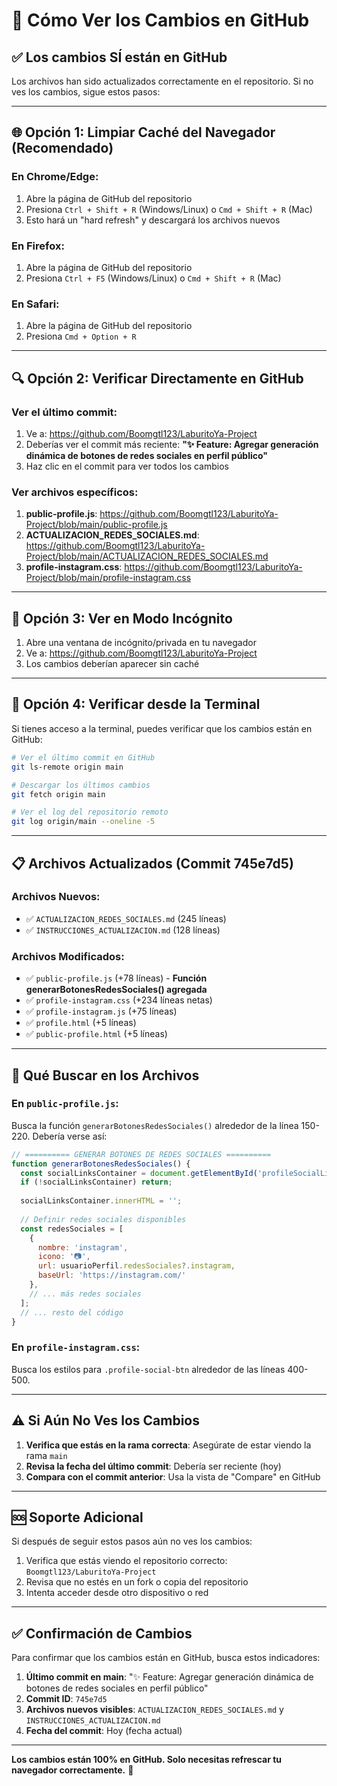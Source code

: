 # 🔄 Cómo Ver los Cambios en GitHub

## ✅ Los cambios SÍ están en GitHub

Los archivos han sido actualizados correctamente en el repositorio. Si no ves los cambios, sigue estos pasos:

---

## 🌐 Opción 1: Limpiar Caché del Navegador (Recomendado)

### En Chrome/Edge:
1. Abre la página de GitHub del repositorio
2. Presiona `Ctrl + Shift + R` (Windows/Linux) o `Cmd + Shift + R` (Mac)
3. Esto hará un "hard refresh" y descargará los archivos nuevos

### En Firefox:
1. Abre la página de GitHub del repositorio
2. Presiona `Ctrl + F5` (Windows/Linux) o `Cmd + Shift + R` (Mac)

### En Safari:
1. Abre la página de GitHub del repositorio
2. Presiona `Cmd + Option + R`

---

## 🔍 Opción 2: Verificar Directamente en GitHub

### Ver el último commit:
1. Ve a: https://github.com/Boomgtl123/LaburitoYa-Project
2. Deberías ver el commit más reciente: **"✨ Feature: Agregar generación dinámica de botones de redes sociales en perfil público"**
3. Haz clic en el commit para ver todos los cambios

### Ver archivos específicos:
1. **public-profile.js**: https://github.com/Boomgtl123/LaburitoYa-Project/blob/main/public-profile.js
2. **ACTUALIZACION_REDES_SOCIALES.md**: https://github.com/Boomgtl123/LaburitoYa-Project/blob/main/ACTUALIZACION_REDES_SOCIALES.md
3. **profile-instagram.css**: https://github.com/Boomgtl123/LaburitoYa-Project/blob/main/profile-instagram.css

---

## 📱 Opción 3: Ver en Modo Incógnito

1. Abre una ventana de incógnito/privada en tu navegador
2. Ve a: https://github.com/Boomgtl123/LaburitoYa-Project
3. Los cambios deberían aparecer sin caché

---

## 🔧 Opción 4: Verificar desde la Terminal

Si tienes acceso a la terminal, puedes verificar que los cambios están en GitHub:

```bash
# Ver el último commit en GitHub
git ls-remote origin main

# Descargar los últimos cambios
git fetch origin main

# Ver el log del repositorio remoto
git log origin/main --oneline -5
```

---

## 📋 Archivos Actualizados (Commit 745e7d5)

### Archivos Nuevos:
- ✅ `ACTUALIZACION_REDES_SOCIALES.md` (245 líneas)
- ✅ `INSTRUCCIONES_ACTUALIZACION.md` (128 líneas)

### Archivos Modificados:
- ✅ `public-profile.js` (+78 líneas) - **Función generarBotonesRedesSociales() agregada**
- ✅ `profile-instagram.css` (+234 líneas netas)
- ✅ `profile-instagram.js` (+75 líneas)
- ✅ `profile.html` (+5 líneas)
- ✅ `public-profile.html` (+5 líneas)

---

## 🎯 Qué Buscar en los Archivos

### En `public-profile.js`:
Busca la función `generarBotonesRedesSociales()` alrededor de la línea 150-220. Debería verse así:

```javascript
// ========== GENERAR BOTONES DE REDES SOCIALES ==========
function generarBotonesRedesSociales() {
  const socialLinksContainer = document.getElementById('profileSocialLinks');
  if (!socialLinksContainer) return;
  
  socialLinksContainer.innerHTML = '';
  
  // Definir redes sociales disponibles
  const redesSociales = [
    {
      nombre: 'instagram',
      icono: '📷',
      url: usuarioPerfil.redesSociales?.instagram,
      baseUrl: 'https://instagram.com/'
    },
    // ... más redes sociales
  ];
  // ... resto del código
}
```

### En `profile-instagram.css`:
Busca los estilos para `.profile-social-btn` alrededor de las líneas 400-500.

---

## ⚠️ Si Aún No Ves los Cambios

1. **Verifica que estás en la rama correcta**: Asegúrate de estar viendo la rama `main`
2. **Revisa la fecha del último commit**: Debería ser reciente (hoy)
3. **Compara con el commit anterior**: Usa la vista de "Compare" en GitHub

---

## 🆘 Soporte Adicional

Si después de seguir estos pasos aún no ves los cambios:

1. Verifica que estás viendo el repositorio correcto: `Boomgtl123/LaburitoYa-Project`
2. Revisa que no estés en un fork o copia del repositorio
3. Intenta acceder desde otro dispositivo o red

---

## ✅ Confirmación de Cambios

Para confirmar que los cambios están en GitHub, busca estos indicadores:

1. **Último commit en main**: "✨ Feature: Agregar generación dinámica de botones de redes sociales en perfil público"
2. **Commit ID**: `745e7d5`
3. **Archivos nuevos visibles**: `ACTUALIZACION_REDES_SOCIALES.md` y `INSTRUCCIONES_ACTUALIZACION.md`
4. **Fecha del commit**: Hoy (fecha actual)

---

**Los cambios están 100% en GitHub. Solo necesitas refrescar tu navegador correctamente.** 🚀
